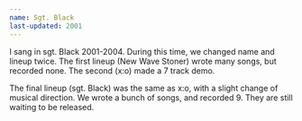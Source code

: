 ```yaml
---
name: Sgt. Black
last-updated: 2001
---
```


I sang in sgt. Black 2001-2004. During this time, we changed name and lineup twice. The first lineup (New Wave Stoner) wrote many songs, but recorded none. The second (x:o) made a 7 track demo.

The final lineup (sgt. Black) was the same as x:o, with a slight change of musical direction. We wrote a bunch of songs, and recorded 9. They are still waiting to be released.